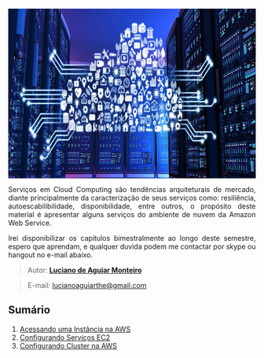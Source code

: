 
<p align="center"><img src="manuscript/images/cloud-computing.png"  width="788" height="345" align="middle"/></p>

<p align="justify">Serviços em Cloud Computing são tendências arquiteturais de mercado, diante principalmente da caracterização de seus serviços como: resiliência, autoescabilibilidade, disponibilidade, entre outros, o propósito deste material é apresentar alguns serviços do ambiente de nuvem da Amazon Web Service.</p>
<p align="justify">Irei disponibilizar os capítulos bimestralmente ao longo deste semestre, espero que aprendam, e qualquer duvida podem me contactar por skype ou hangout no e-mail abaixo.</p>

> Autor: **[Luciano de Aguiar Monteiro](https://github.com/lucianoaguiarthe)**

> E-mail: lucianoaguiarthe@gmail.com

## Sumário


1. [Acessando uma Instância na AWS](manuscript/acesso.md)
1. [Configurando Serviços EC2](manuscript/apache.md)
2. [Configurando Cluster na AWS](manuscript/squid.md)
